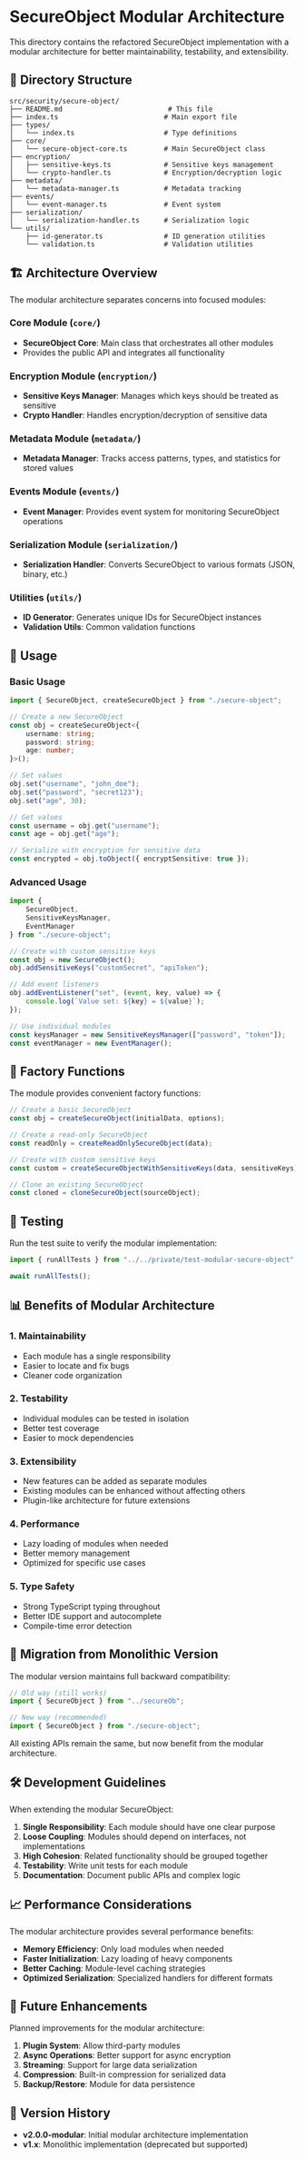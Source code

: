 # SecureObject Modular Architecture

This directory contains the refactored SecureObject implementation with a modular architecture for better maintainability, testability, and extensibility.

## 📁 Directory Structure

```
src/security/secure-object/
├── README.md                          # This file
├── index.ts                          # Main export file
├── types/
│   └── index.ts                      # Type definitions
├── core/
│   └── secure-object-core.ts         # Main SecureObject class
├── encryption/
│   ├── sensitive-keys.ts             # Sensitive keys management
│   └── crypto-handler.ts             # Encryption/decryption logic
├── metadata/
│   └── metadata-manager.ts           # Metadata tracking
├── events/
│   └── event-manager.ts              # Event system
├── serialization/
│   └── serialization-handler.ts      # Serialization logic
└── utils/
    ├── id-generator.ts               # ID generation utilities
    └── validation.ts                 # Validation utilities
```

## 🏗️ Architecture Overview

The modular architecture separates concerns into focused modules:

### Core Module (`core/`)
- **SecureObject Core**: Main class that orchestrates all other modules
- Provides the public API and integrates all functionality

### Encryption Module (`encryption/`)
- **Sensitive Keys Manager**: Manages which keys should be treated as sensitive
- **Crypto Handler**: Handles encryption/decryption of sensitive data

### Metadata Module (`metadata/`)
- **Metadata Manager**: Tracks access patterns, types, and statistics for stored values

### Events Module (`events/`)
- **Event Manager**: Provides event system for monitoring SecureObject operations

### Serialization Module (`serialization/`)
- **Serialization Handler**: Converts SecureObject to various formats (JSON, binary, etc.)

### Utilities (`utils/`)
- **ID Generator**: Generates unique IDs for SecureObject instances
- **Validation Utils**: Common validation functions

## 🚀 Usage

### Basic Usage

```typescript
import { SecureObject, createSecureObject } from "./secure-object";

// Create a new SecureObject
const obj = createSecureObject<{
    username: string;
    password: string;
    age: number;
}>();

// Set values
obj.set("username", "john_doe");
obj.set("password", "secret123");
obj.set("age", 30);

// Get values
const username = obj.get("username");
const age = obj.get("age");

// Serialize with encryption for sensitive data
const encrypted = obj.toObject({ encryptSensitive: true });
```

### Advanced Usage

```typescript
import { 
    SecureObject, 
    SensitiveKeysManager, 
    EventManager 
} from "./secure-object";

// Create with custom sensitive keys
const obj = new SecureObject();
obj.addSensitiveKeys("customSecret", "apiToken");

// Add event listeners
obj.addEventListener("set", (event, key, value) => {
    console.log(`Value set: ${key} = ${value}`);
});

// Use individual modules
const keysManager = new SensitiveKeysManager(["password", "token"]);
const eventManager = new EventManager();
```

## 🔧 Factory Functions

The module provides convenient factory functions:

```typescript
// Create a basic SecureObject
const obj = createSecureObject(initialData, options);

// Create a read-only SecureObject
const readOnly = createReadOnlySecureObject(data);

// Create with custom sensitive keys
const custom = createSecureObjectWithSensitiveKeys(data, sensitiveKeys);

// Clone an existing SecureObject
const cloned = cloneSecureObject(sourceObject);
```

## 🧪 Testing

Run the test suite to verify the modular implementation:

```typescript
import { runAllTests } from "../../private/test-modular-secure-object";

await runAllTests();
```

## 📊 Benefits of Modular Architecture

### 1. **Maintainability**
- Each module has a single responsibility
- Easier to locate and fix bugs
- Cleaner code organization

### 2. **Testability**
- Individual modules can be tested in isolation
- Better test coverage
- Easier to mock dependencies

### 3. **Extensibility**
- New features can be added as separate modules
- Existing modules can be enhanced without affecting others
- Plugin-like architecture for future extensions

### 4. **Performance**
- Lazy loading of modules when needed
- Better memory management
- Optimized for specific use cases

### 5. **Type Safety**
- Strong TypeScript typing throughout
- Better IDE support and autocomplete
- Compile-time error detection

## 🔄 Migration from Monolithic Version

The modular version maintains full backward compatibility:

```typescript
// Old way (still works)
import { SecureObject } from "../secureOb";

// New way (recommended)
import { SecureObject } from "./secure-object";
```

All existing APIs remain the same, but now benefit from the modular architecture.

## 🛠️ Development Guidelines

When extending the modular SecureObject:

1. **Single Responsibility**: Each module should have one clear purpose
2. **Loose Coupling**: Modules should depend on interfaces, not implementations
3. **High Cohesion**: Related functionality should be grouped together
4. **Testability**: Write unit tests for each module
5. **Documentation**: Document public APIs and complex logic

## 📈 Performance Considerations

The modular architecture provides several performance benefits:

- **Memory Efficiency**: Only load modules when needed
- **Faster Initialization**: Lazy loading of heavy components
- **Better Caching**: Module-level caching strategies
- **Optimized Serialization**: Specialized handlers for different formats

## 🔮 Future Enhancements

Planned improvements for the modular architecture:

1. **Plugin System**: Allow third-party modules
2. **Async Operations**: Better support for async encryption
3. **Streaming**: Support for large data serialization
4. **Compression**: Built-in compression for serialized data
5. **Backup/Restore**: Module for data persistence

## 📝 Version History

- **v2.0.0-modular**: Initial modular architecture implementation
- **v1.x**: Monolithic implementation (deprecated but supported)
